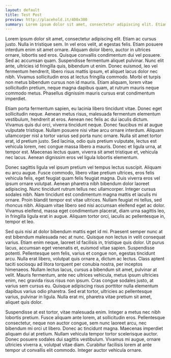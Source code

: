 ```yaml
---
layout: default
title: Test Post
preview: http://placehold.it/400x300
summary: Lorem ipsum dolor sit amet, consectetur adipiscing elit. Etiam ac cursus justo. Nulla in tristique sem. In vel eros velit, at egestas felis. Etiam posuere interdum enim sit amet ornare. Aliquam dolor libero, auctor in ultrices ornare, lobortis sed eros. Quisque convallis condimentum dui vel posuere.
---
```


Lorem ipsum dolor sit amet, consectetur adipiscing elit. Etiam ac cursus justo. Nulla in tristique sem. In vel eros velit, at egestas felis. Etiam posuere interdum enim sit amet ornare. Aliquam dolor libero, auctor in ultrices ornare, lobortis sed eros. Quisque convallis condimentum dui vel posuere. Sed ac accumsan quam. Suspendisse fermentum aliquet pulvinar. Nunc elit ante, ultricies id fringilla quis, bibendum ut enim. Donec euismod, leo vel fermentum hendrerit, libero risus mattis ipsum, et aliquet lacus dolor nec nibh. Vivamus sollicitudin eros at lectus fringilla commodo. Morbi et turpis non metus bibendum cursus non id mauris. Etiam aliquam, lorem vitae sollicitudin pretium, neque magna dapibus quam, at rutrum mauris neque commodo metus. Phasellus dignissim mauris cursus erat condimentum imperdiet.

Etiam porta fermentum sapien, eu lacinia libero tincidunt vitae. Donec eget sollicitudin neque. Aenean metus risus, malesuada fermentum elementum vestibulum, hendrerit at eros. Aenean nec felis ac dui iaculis dictum. Vivamus quis dui orci, viverra tincidunt neque. Donec faucibus mi at augue vulputate tristique. Nullam posuere nisi vitae arcu ornare interdum. Aliquam ullamcorper nisl a tortor varius sed porta nunc ornare. Nulla sit amet tortor erat, id pretium justo. Sed lacinia, odio quis pretium vulputate, lectus est vehicula lorem, nec congue massa libero a mauris. Donec et ligula urna, at tempor est. Maecenas lectus quam, viverra sit amet tristique et, vehicula nec lacus. Aenean dignissim eros vel ligula lobortis elementum.

Donec sagittis ligula vel ipsum pretium vel tempus lectus suscipit. Aliquam eu arcu augue. Fusce commodo, libero vitae pretium ultrices, eros felis vehicula felis, eget feugiat quam felis feugiat magna. Duis viverra eros vel ipsum ornare volutpat. Aenean pharetra nibh bibendum dolor laoreet adipiscing. Nunc tincidunt rutrum tellus nec ullamcorper. Integer cursus sodales nibh. Nam tincidunt est condimentum magna mattis et iaculis mi ornare. Proin blandit tempor est vitae ultrices. Nullam feugiat mi tellus, sed rhoncus nibh. Aliquam vitae libero sed nisi accumsan eleifend eget ac dolor. Vivamus eleifend, massa eget condimentum placerat, diam urna sagittis leo, in fringilla ligula erat in augue. Aliquam tortor orci, iaculis ac pellentesque in, tempor et leo.

Sed quis nisi at dolor bibendum mattis eget id mi. Praesent semper nunc at est bibendum malesuada nec at nunc. Quisque non lectus in velit consequat varius. Etiam enim neque, laoreet id facilisis in, tristique quis dolor. Ut purus lacus, accumsan eget venenatis et, euismod vitae sapien. Suspendisse potenti. Pellentesque sem felis, varius et congue non, egestas tincidunt arcu. Nulla erat libero, volutpat quis ornare a, dictum ac lectus. Class aptent taciti sociosqu ad litora torquent per conubia nostra, per inceptos himenaeos. Nullam lectus lacus, cursus a bibendum sit amet, pulvinar at velit. Mauris fermentum, ante nec ultrices vehicula, metus ipsum ultricies enim, nec gravida risus risus non ipsum. Cras congue sodales justo, at varius sem cursus eu. Quisque adipiscing risus porttitor nulla elementum dapibus varius odio pharetra. Sed erat tortor, ultricies ac pellentesque varius, pulvinar in ligula. Nulla erat mi, pharetra vitae pretium sit amet, aliquet quis dolor.

Suspendisse at est tortor, vitae malesuada enim. Integer a metus nec nibh lobortis pretium. Fusce aliquam ante lorem, at sollicitudin eros. Pellentesque consectetur, neque non auctor congue, sem nunc laoreet arcu, nec bibendum mi orci ut libero. Donec ac tincidunt magna. Maecenas imperdiet aliquam dui at pretium. Nullam vehicula tempor tortor scelerisque auctor. Donec posuere sodales dui sagittis vestibulum. Vivamus mi augue, ornare ultricies viverra a, volutpat vitae diam. Curabitur facilisis lorem at ante tempor ut convallis elit commodo. Integer auctor vehicula ornare.